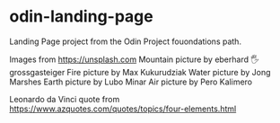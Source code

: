 # odin-landing-page
Landing Page project from the Odin Project fouondations path.

Images from https://unsplash.com
Mountain picture by eberhard 🖐 grossgasteiger
Fire picture by Max Kukurudziak
Water picture by Jong Marshes
Earth picture by Lubo Minar
Air picture by Pero Kalimero

Leonardo da Vinci quote from https://www.azquotes.com/quotes/topics/four-elements.html